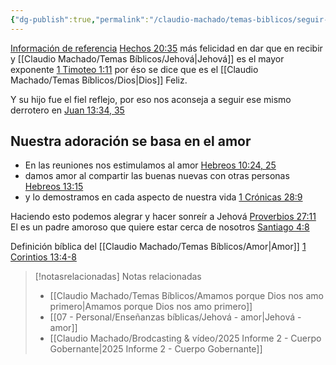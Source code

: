 ```yaml
---
{"dg-publish":true,"permalink":"/claudio-machado/temas-biblicos/seguir-en-el-amor/","title":"Seguír en el amor","tags":["amor"]}
---
```


[Información de referencia](https://wol.jw.org/es/wol/d/r4/lp-s/1102002055)
[Hechos 20:35](https://wol.jw.org/es/wol/bc/r4/lp-s/1102002055/0/0) más felicidad en dar que en recibir y [[Claudio Machado/Temas Bíblicos/Jehová\|Jehová]]  es el mayor exponente [1 Timoteo 1:11](https://wol.jw.org/es/wol/bc/r4/lp-s/1102002055/1/0) por éso se dice que es el [[Claudio Machado/Temas Bíblicos/Dios\|Dios]] Feliz.

Y su hijo fue el fiel reflejo, por eso nos aconseja a seguir ese mismo derrotero en [Juan 13:34, 35](https://wol.jw.org/es/wol/bc/r4/lp-s/1102002055/4/0) 

## Nuestra adoración se basa en el amor

- En las reuniones nos estimulamos al amor [Hebreos 10:24, 25](https://wol.jw.org/es/wol/bc/r4/lp-s/1102002056/21/0)
- damos amor al compartir las buenas nuevas con otras personas [Hebreos 13:15](https://wol.jw.org/es/wol/bc/r4/lp-s/1102002056/22/0)
- y lo demostramos en cada aspecto de nuestra vida [1 Crónicas 28:9](https://wol.jw.org/es/wol/bc/r4/lp-s/1102002056/26/0)

Haciendo esto podemos alegrar y hacer sonreír a Jehová [Proverbios 27:11](https://wol.jw.org/es/wol/bc/r4/lp-s/1102002056/30/0) El es un padre amoroso que quiere estar cerca de nosotros [Santiago 4:8](https://wol.jw.org/es/wol/bc/r4/lp-s/1102002056/33/0)

Definición bíblica del [[Claudio Machado/Temas Bíblicos/Amor\|Amor]] [1 Corintios 13:4-8](https://wol.jw.org/es/wol/b/r4/lp-s/nwtsty/46/13#v=46:13:4-46:13:8)



> [!notasrelacionadas] Notas relacionadas
> - [[Claudio Machado/Temas Bíblicos/Amamos porque Dios nos amo primero\|Amamos porque Dios nos amo primero]]
> - [[07 - Personal/Enseñanzas bíblicas/Jehová - amor\|Jehová - amor]]
> - [[Claudio Machado/Brodcasting & vídeo/2025 Informe 2 - Cuerpo Gobernante\|2025 Informe 2 - Cuerpo Gobernante]]

